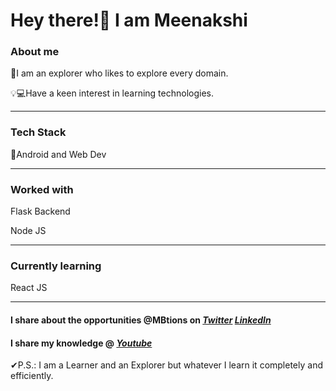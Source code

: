 <h1> Hey there!👋 I am <strong>Meenakshi</strong> </h1>

<h3>About me</h3>
  <p>🙌I am an explorer who likes to explore every domain.</p>
  <p>💡💻Have a keen interest in learning technologies.</p>

<hr>
<h3>Tech Stack</h3>
  <p>📱Android and Web Dev</p>
 
<hr>
<h3>Worked with</h3>
  <p>Flask Backend</p>
  <p>Node JS</p>

<hr>
<h3>Currently learning</h3>
   <p>React JS</p>

<hr>
<h4>I share about the opportunities @MBtions on <i class="fab fa-twitter"><a target="_blank" href="https://twitter.com/MBtions">Twitter</a></i> <i class="fab fa-linkedin"><a href="">LinkedIn</a></i></h4>
<h4>I share my knowledge @ <i class="fab fa-youtube"><a href="https://www.youtube.com/channel/UCXk7e710P2K1AkxbWfny_Pw" target="_blank">Youtube</a></i></h4>

<p>✔P.S.: I am a Learner and an Explorer but whatever I learn it completely and efficiently.</p>
